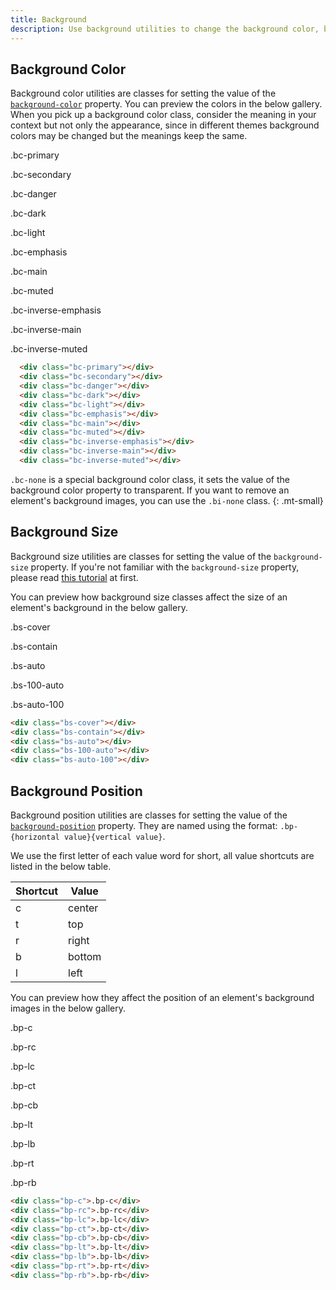 ```yaml
---
title: Background
description: Use background utilities to change the background color, background size and background pisition of an element.
---
```



## Background Color
Background color utilities are classes for setting the value of the [`background-color`](https://developer.mozilla.org/en-US/docs/Web/CSS/background-color) property.
You can preview the colors in the below gallery. When you pick up a background color class, consider
the meaning in your context but not only the appearance, since in different themes background colors may be
changed but the meanings keep the same.

<div class="background-example mb-none">
  <div>
    <div class="bc-primary"></div>
    <p class="p6">.bc-primary</p>
  </div>
  <div>
    <div class="bc-secondary"></div>
    <p class="p6">.bc-secondary</p>
  </div>
  <div>
    <div class="bc-danger"></div>
    <p class="p6">.bc-danger</p>
  </div>
  <div>
    <div class="bc-dark"></div>
    <p class="p6">.bc-dark</p>
  </div>
  <div>
    <div class="bc-light"></div>
    <p class="p6">.bc-light</p>
  </div>
  <div>
    <div class="bc-emphasis"></div>
    <p class="p6">.bc-emphasis</p>
  </div>
  <div>
    <div class="bc-main"></div>
    <p class="p6">.bc-main</p>
  </div>
  <div>
    <div class="bc-muted"></div>
    <p class="p6">.bc-muted</p>
  </div>
  <div>
    <div class="bc-inverse-emphasis"></div>
    <p class="p6">.bc-inverse-emphasis</p>
  </div>
  <div>
    <div class="bc-inverse-main"></div>
    <p class="p6">.bc-inverse-main</p>
  </div>
  <div>
    <div class="bc-inverse-muted"></div>
    <p class="p6">.bc-inverse-muted</p>
  </div>
</div>

``` html
  <div class="bc-primary"></div>
  <div class="bc-secondary"></div>
  <div class="bc-danger"></div>
  <div class="bc-dark"></div>
  <div class="bc-light"></div>
  <div class="bc-emphasis"></div>
  <div class="bc-main"></div>
  <div class="bc-muted"></div>
  <div class="bc-inverse-emphasis"></div>
  <div class="bc-inverse-main"></div>
  <div class="bc-inverse-muted"></div>
```

`.bc-none` is a special background color class, it sets the value of the background color property
to transparent. If you want to remove an element's background images, you can use the `.bi-none` class.
{: .mt-small}


## Background Size
Background size utilities are classes for setting the value of the `background-size` property.
If you're not familiar with the `background-size` property, please read [this tutorial](https://developer.mozilla.org/en-US/docs/Web/CSS/background-size) at first.

You can preview how background size classes affect the size of an element's background in the below gallery.

<div class="background-example mb-none">
  <div>
    <div class="bs-cover" style="background: url(https://cdn.stocksnap.io/img-thumbs/960w/CTCNBFUFH8.jpg) no-repeat"></div>
    <p class="p6">.bs-cover</p>
  </div>
  <div>
    <div class="bs-contain" style="background: url(https://cdn.stocksnap.io/img-thumbs/960w/CTCNBFUFH8.jpg) no-repeat"></div>
    <p class="p6">.bs-contain</p>
  </div>
  <div>
    <div class="bs-auto" style="background: url(https://cdn.stocksnap.io/img-thumbs/960w/CTCNBFUFH8.jpg) no-repeat"></div>
    <p class="p6">.bs-auto</p>
  </div>
  <div>
    <div class="bs-100-auto" style="background: url(https://cdn.stocksnap.io/img-thumbs/960w/CTCNBFUFH8.jpg) no-repeat"></div>
    <p class="p6">.bs-100-auto</p>
  </div>
  <div>
    <div class="bs-auto-100" style="background: url(https://cdn.stocksnap.io/img-thumbs/960w/CTCNBFUFH8.jpg) no-repeat"></div>
    <p class="p6">.bs-auto-100</p>
  </div>
</div>

``` html
<div class="bs-cover"></div>
<div class="bs-contain"></div>
<div class="bs-auto"></div>
<div class="bs-100-auto"></div>
<div class="bs-auto-100"></div>
```

## Background Position

Background position utilities are classes for setting the value of the [`background-position`](https://developer.mozilla.org/en-US/docs/Web/CSS/background-position) property.
They are named using the format: `.bp-{horizontal value}{vertical value}`.

We use the first letter of each value word for short, all value shortcuts are listed in the below table.

<div class="table table-border my-small">
  <table>
    <thead>
      <tr><th>Shortcut</th><th>Value</th></tr>
    </thead>
    <tbody>
      <tr><td>c</td><td>center</td></tr>
      <tr><td>t</td><td>top</td></tr>
      <tr><td>r</td><td>right</td></tr>
      <tr><td>b</td><td>bottom</td></tr>
      <tr><td>l</td><td>left</td></tr>
    </tbody>
  </table>
</div>

You can preview how they affect the position of an element's background images in the below gallery.

<div class="background-example mb-none">
  <div>
    <div class="bp-c" style="background: url(https://cdn.stocksnap.io/img-thumbs/960w/CTCNBFUFH8.jpg) no-repeat;background-size: 4rem"></div>
    <p class="p6">.bp-c</p>
  </div>
  <div>
    <div class="bp-rc" style="background: url(https://cdn.stocksnap.io/img-thumbs/960w/CTCNBFUFH8.jpg) no-repeat;background-size: 4rem"></div>
    <p class="p6">.bp-rc</p>
  </div>
  <div>
    <div class="bp-lc" style="background: url(https://cdn.stocksnap.io/img-thumbs/960w/CTCNBFUFH8.jpg) no-repeat;background-size: 4rem"></div>
    <p class="p6">.bp-lc</p>
  </div>
  <div>
    <div class="bp-ct" style="background: url(https://cdn.stocksnap.io/img-thumbs/960w/CTCNBFUFH8.jpg) no-repeat;background-size: 4rem"></div>
    <p class="p6">.bp-ct</p>
  </div>
  <div>
    <div class="bp-cb" style="background: url(https://cdn.stocksnap.io/img-thumbs/960w/CTCNBFUFH8.jpg) no-repeat;background-size: 4rem"></div>
    <p class="p6">.bp-cb</p>
  </div>
  <div>
    <div class="bp-lt" style="background: url(https://cdn.stocksnap.io/img-thumbs/960w/CTCNBFUFH8.jpg) no-repeat;background-size: 4rem"></div>
    <p class="p6">.bp-lt</p>
  </div>
  <div>
    <div class="bp-lb" style="background: url(https://cdn.stocksnap.io/img-thumbs/960w/CTCNBFUFH8.jpg) no-repeat;background-size: 4rem"></div>
    <p class="p6">.bp-lb</p>
  </div>
  <div>
    <div class="bp-rt" style="background: url(https://cdn.stocksnap.io/img-thumbs/960w/CTCNBFUFH8.jpg) no-repeat;background-size: 4rem"></div>
    <p class="p6">.bp-rt</p>
  </div>
  <div>
    <div class="bp-rb" style="background: url(https://cdn.stocksnap.io/img-thumbs/960w/CTCNBFUFH8.jpg) no-repeat;background-size: 4rem"></div>
    <p class="p6">.bp-rb</p>
  </div>
</div>

``` html
<div class="bp-c">.bp-c</div>
<div class="bp-rc">.bp-rc</div>
<div class="bp-lc">.bp-lc</div>
<div class="bp-ct">.bp-ct</div>
<div class="bp-cb">.bp-cb</div>
<div class="bp-lt">.bp-lt</div>
<div class="bp-lb">.bp-lb</div>
<div class="bp-rt">.bp-rt</div>
<div class="bp-rb">.bp-rb</div>
```


